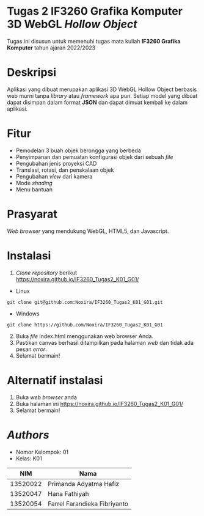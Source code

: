 # Tugas 2 IF3260 Grafika Komputer 3D WebGL _Hollow Object_
Tugas ini disusun untuk memenuhi tugas mata kuliah **IF3260 Grafika Komputer** tahun ajaran 2022/2023

# Deskripsi
Aplikasi yang dibuat merupakan aplikasi 3D WebGL Hollow Object berbasis web murni tanpa _library_ atau _framework_ apa pun. Setiap model yang dibuat dapat disimpan dalam format **JSON** dan dapat dimuat kembali ke dalam aplikasi.

# Fitur
- Pemodelan 3 buah objek berongga yang berbeda
- Penyimpanan dan pemuatan konfigurasi objek dari sebuah _file_
- Pengubahan jenis proyeksi CAD
- Translasi, rotasi, dan penskalaan objek
- Pengubahan _view_ dari kamera
- Mode _shading_
- Menu bantuan

# Prasyarat
_Web browser_ yang mendukung WebGL, HTML5, dan Javascript.

# Instalasi
1. _Clone repository_ berikut https://noxira.github.io/IF3260_Tugas2_K01_G01/
- Linux
```
git clone git@github.com:Noxira/IF3260_Tugas2_K01_G01.git
```
- Windows
```
git clone https://github.com/Noxira/IF3260_Tugas2_K01_G01
```
2. Buka _file_ index.html menggunakan web browser Anda.
3. Pastikan canvas berhasil ditampilkan pada halaman _web_ dan tidak ada pesan _error_.
4. Selamat bermain!

# Alternatif instalasi
1. Buka _web browser_ anda
2. Buka halaman ini https://noxira.github.io/IF3260_Tugas2_K01_G01/
3. Selamat bermain!


# _Authors_
- Nomor Kelompok: 01 
- Kelas: K01

|NIM|Nama|
|---|---|
|13520022|Primanda Adyatma Hafiz|
|13520047|Hana Fathiyah|
|13520054|Farrel Farandieka Fibriyanto|
